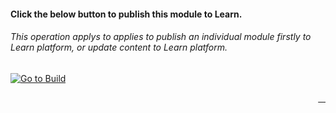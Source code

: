 #### Click the below button to publish this module to Learn.  
###### This operation applys to applies to publish an individual module firstly to Learn platform, or update content to Learn platform.


[![Go to Build](https://courseautopubmgtv3dev.blob.core.windows.net/publiccontainer/GotoPubModule.png)](https://wwlpublish2learn.azurewebsites.net/#/pub2Module/https%253A%252F%252Fmicrosoftdigitallearning.visualstudio.com%252FDefaultCollection%252FCourseware%252F_git%252FLP_D365_dyn-365-fundamentals%253Fpath%253D%25252FModules%25252FM01-intro-to-dynamics-365%2526version%253DGBmaster)




<!-- Used for test ONLY  -->
<div  style="text-align: right;">
    <a target="_blank"  href="https://wwlpublish2learn-test.azurewebsites.net/#/pub2Module/https%253A%252F%252Fmicrosoftdigitallearning.visualstudio.com%252FDefaultCollection%252FCourseware%252F_git%252FLP_D365_dyn-365-fundamentals%253Fpath%253D%25252FModules%25252FM01-intro-to-dynamics-365%2526version%253DGBmaster">
    &nbsp;&nbsp;&nbsp;
    </a>
</div>
 